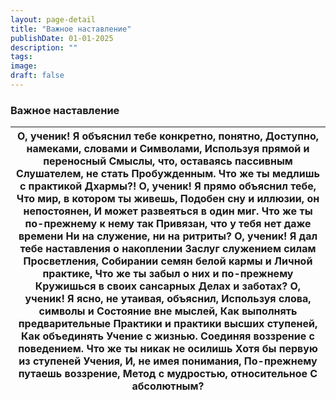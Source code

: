 ```yaml
---
layout: page-detail
title: "Важное наставление"
publishDate: 01-01-2025
description: ""
tags:
image:
draft: false
---
```


### Важное наставление

| О, ученик!  Я объяснил тебе конкретно, понятно,  Доступно, намеками, словами и  Символами,  Используя прямой и переносный  Смыслы, что, оставаясь пассивным  Слушателем, не стать Пробужденным.  Что же ты медлишь с практикой Дхармы?!  О, ученик!  Я прямо объяснил тебе,  Что мир, в котором ты живешь,  Подобен сну и иллюзии, он непостоянен,  И может развеяться в один миг.  Что же ты по-прежнему к нему так  Привязан, что у тебя нет даже времени  Ни на служение, ни на ритриты?  О, ученик!  Я дал тебе наставления о накоплении  Заслуг служением силам Просветления,  Собирании семян белой кармы и  Личной практике,  Что же ты забыл о них и по-прежнему  Кружишься в своих сансарных  Делах и заботах?  О, ученик!  Я ясно, не утаивая, объяснил,  Используя слова, символы и  Состояние вне мыслей,  Как выполнять предварительные  Практики и практики высших ступеней,  Как объединять Учение с жизнью.  Соединяя воззрение с поведением.  Что же ты никак не осилишь  Хотя бы первую из ступеней Учения,  И, не имея понимания,  По-прежнему путаешь воззрение,  Метод с мудростью, относительное  С абсолютным? |
| ------------------------------------------------------------------------------------------------------------------------------------------------------------------------------------------------------------------------------------------------------------------------------------------------------------------------------------------------------------------------------------------------------------------------------------------------------------------------------------------------------------------------------------------------------------------------------------------------------------------------------------------------------------------------------------------------------------------------------------------------------------------------------------------------------------------------------------------------------------------------------------------------------------------------------------------------------------------------------------------------------------------------------------------------------------------------------------------------------------------------------------- |
  
  

